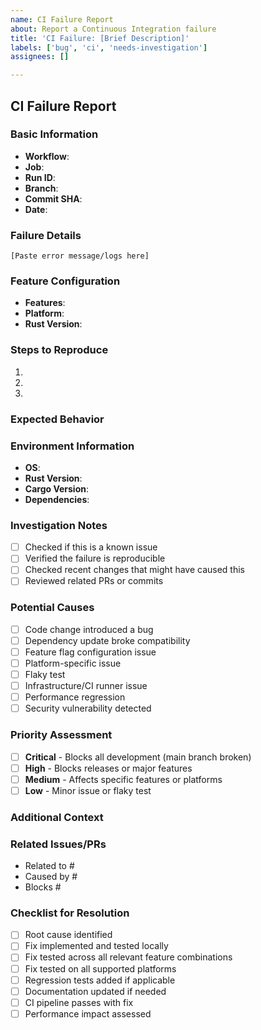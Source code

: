 ```yaml
---
name: CI Failure Report
about: Report a Continuous Integration failure
title: 'CI Failure: [Brief Description]'
labels: ['bug', 'ci', 'needs-investigation']
assignees: []

---
```


## CI Failure Report

### Basic Information
- **Workflow**: <!-- e.g., Continuous Integration, Nightly Builds, Release -->
- **Job**: <!-- e.g., Feature Matrix, Quality, Performance -->
- **Run ID**: <!-- GitHub Actions run ID -->
- **Branch**: <!-- Branch where failure occurred -->
- **Commit SHA**: <!-- Full commit hash -->
- **Date**: <!-- Date of failure -->

### Failure Details
<!-- Provide the error message and relevant logs -->

```
[Paste error message/logs here]
```

### Feature Configuration
<!-- If this is a feature matrix failure, specify which features were being tested -->
- **Features**: <!-- e.g., default, moka-cache, heavy-deps, all-features -->
- **Platform**: <!-- e.g., ubuntu-latest, windows-latest, macos-latest -->
- **Rust Version**: <!-- e.g., stable, nightly, 1.89 -->

### Steps to Reproduce
<!-- How can this failure be reproduced locally? -->

1. 
2. 
3. 

### Expected Behavior
<!-- What should have happened instead? -->

### Environment Information
<!-- Fill out what's relevant -->
- **OS**: <!-- e.g., Ubuntu 22.04, Windows Server 2022, macOS 13 -->
- **Rust Version**: <!-- Output of `rustc --version` -->
- **Cargo Version**: <!-- Output of `cargo --version` -->
- **Dependencies**: <!-- Any relevant dependency versions -->

### Investigation Notes
<!-- What have you already tried or discovered? -->

- [ ] Checked if this is a known issue
- [ ] Verified the failure is reproducible
- [ ] Checked recent changes that might have caused this
- [ ] Reviewed related PRs or commits

### Potential Causes
<!-- List possible reasons for the failure -->

- [ ] Code change introduced a bug
- [ ] Dependency update broke compatibility
- [ ] Feature flag configuration issue
- [ ] Platform-specific issue
- [ ] Flaky test
- [ ] Infrastructure/CI runner issue
- [ ] Performance regression
- [ ] Security vulnerability detected

### Priority Assessment
<!-- How critical is this failure? -->

- [ ] **Critical** - Blocks all development (main branch broken)
- [ ] **High** - Blocks releases or major features
- [ ] **Medium** - Affects specific features or platforms
- [ ] **Low** - Minor issue or flaky test

### Additional Context
<!-- Any other information that might be helpful -->

### Related Issues/PRs
<!-- Link to related issues or pull requests -->

- Related to #
- Caused by #
- Blocks #

### Checklist for Resolution
<!-- Items to verify when fixing this issue -->

- [ ] Root cause identified
- [ ] Fix implemented and tested locally
- [ ] Fix tested across all relevant feature combinations
- [ ] Fix tested on all supported platforms
- [ ] Regression tests added if applicable
- [ ] Documentation updated if needed
- [ ] CI pipeline passes with fix
- [ ] Performance impact assessed
